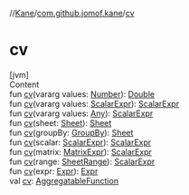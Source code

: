 //[Kane](../index.md)/[com.github.jomof.kane](index.md)/[cv](cv.md)



# cv  
[jvm]  
Content  
fun [cv](cv.md)(vararg values: [Number](https://kotlinlang.org/api/latest/jvm/stdlib/kotlin/-number/index.html)): [Double](https://kotlinlang.org/api/latest/jvm/stdlib/kotlin/-double/index.html)  
fun [cv](cv.md)(vararg values: [ScalarExpr](-scalar-expr/index.md)): [ScalarExpr](-scalar-expr/index.md)  
fun [cv](cv.md)(vararg values: [Any](https://kotlinlang.org/api/latest/jvm/stdlib/kotlin/-any/index.html)): [ScalarExpr](-scalar-expr/index.md)  
fun [cv](cv.md)(sheet: [Sheet](../com.github.jomof.kane.impl.sheet/-sheet/index.md)): [Sheet](../com.github.jomof.kane.impl.sheet/-sheet/index.md)  
fun [cv](cv.md)(groupBy: [GroupBy](../com.github.jomof.kane.impl.sheet/-group-by/index.md)): [Sheet](../com.github.jomof.kane.impl.sheet/-sheet/index.md)  
fun [cv](cv.md)(scalar: [ScalarExpr](-scalar-expr/index.md)): [ScalarExpr](-scalar-expr/index.md)  
fun [cv](cv.md)(matrix: [MatrixExpr](-matrix-expr/index.md)): [ScalarExpr](-scalar-expr/index.md)  
fun [cv](cv.md)(range: [SheetRange](../com.github.jomof.kane.impl.sheet/-sheet-range/index.md)): [ScalarExpr](-scalar-expr/index.md)  
fun [cv](cv.md)(expr: [Expr](-expr/index.md)): [Expr](-expr/index.md)  
val [cv](cv.md): [AggregatableFunction](../com.github.jomof.kane.impl.functions/-aggregatable-function/index.md)  



